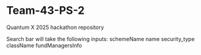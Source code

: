 # Team-43-PS-2
Quantum X 2025 hackathon repository


Search bar will take the following inputs:
  schemeName
  name
  security_type
  className
  fundManagersInfo
